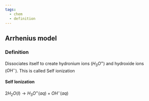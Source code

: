 ```yaml
---
tags:
  - chem
  - definition
---
```


## Arrhenius model
### Definition
Dissociates itself to create hydronium ions ($H_3O^+$) and hydroxide ions ($OH^-$). This is called Self ionization

#### Self Ionization
$2H_2O(I) \rightarrow H_3O^+(aq) + OH^-(aq)$      